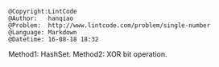 ```
@Copyright:LintCode
@Author:   hanqiao
@Problem:  http://www.lintcode.com/problem/single-number
@Language: Markdown
@Datetime: 16-08-18 18:32
```

Method1: HashSet.
Method2: XOR bit operation.